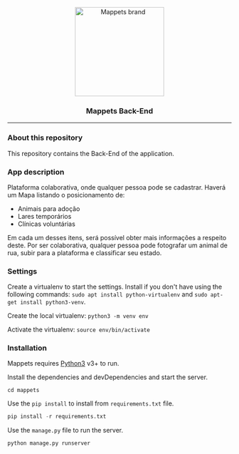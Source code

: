 <!-- PROJECT LOGO -->
<p align="center">
  <a href="https://github.com/Mappets">
    <img src="https://avatars3.githubusercontent.com/u/57954053?s=200&v=4" width="200px" alt="Mappets brand">
  </a>

  <h3 align="center">Mappets Back-End</h3>
</p>

----

### About this repository

This repository contains the Back-End of the application. 

### App description

Plataforma colaborativa, onde qualquer pessoa pode se cadastrar. Haverá um Mapa listando o posicionamento de: 

- Animais para adoção
- Lares temporários
- Clínicas voluntárias 

Em cada um desses itens, será possível obter mais informações a respeito deste. Por ser colaborativa, qualquer pessoa pode fotografar um animal de rua, subir para a plataforma e classificar seu estado.

### Settings 

Create a virtualenv to start the settings. Install if you don't have using the following commands: `sudo apt install python-virtualenv` and `sudo apt-get install python3-venv`.

Create the local virtualenv: `python3 -m venv env`

Activate the virtualenv: `source env/bin/activate`

### Installation

Mappets requires [Python3](https://www.python.org/) v3+ to run.

Install the dependencies and devDependencies and start the server.

```shell
cd mappets
```

Use the `pip install` to install from `requirements.txt` file.

```python
pip install -r requirements.txt
```

Use the `manage.py` file to run the server.

```python
python manage.py runserver
```
